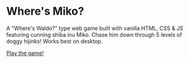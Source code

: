 # Where's Miko?

A "Where's Waldo?" type web game built with vanilla HTML, CSS & JS featuring cunning shiba inu Miko. Chase him down through 5 levels of doggy hijinks! Works best on desktop.

[Play the game!](/)
